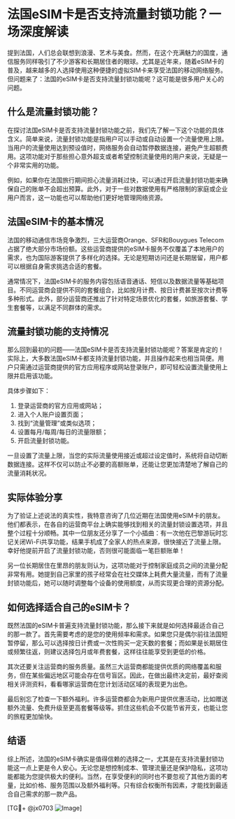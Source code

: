 # 法国eSIM卡是否支持流量封锁功能？一场深度解读

提到法国，人们总会联想到浪漫、艺术与美食。然而，在这个充满魅力的国度，通信服务同样吸引了不少游客和长期居住者的眼球。尤其是近年来，随着eSIM卡的普及，越来越多的人选择使用这种便捷的虚拟SIM卡来享受法国的移动网络服务。但问题来了：法国的eSIM卡是否支持流量封锁功能呢？这可能是很多用户关心的问题。

## 什么是流量封锁功能？

在探讨法国eSIM卡是否支持流量封锁功能之前，我们先了解一下这个功能的具体含义。简单来说，流量封锁功能是指用户可以手动或自动设置一个流量使用上限。当用户的流量使用达到预设值时，网络服务会自动暂停数据连接，避免产生超额费用。这项功能对于那些担心意外超支或者希望控制流量使用的用户来说，无疑是一个非常实用的功能。

例如，如果你在法国旅行期间担心流量消耗过快，可以通过开启流量封锁功能来确保自己的账单不会超出预算。此外，对于一些对数据使用有严格限制的家庭或企业用户而言，这一功能也可以帮助他们更好地管理网络资源。

## 法国eSIM卡的基本情况

法国的移动通信市场竞争激烈，三大运营商Orange、SFR和Bouygues Telecom占据了绝大部分市场份额。这些运营商提供的eSIM卡服务不仅覆盖了本地用户的需求，也为国际游客提供了多样化的选择。无论是短期访问还是长期居留，用户都可以根据自身需求挑选合适的套餐。

通常情况下，法国eSIM卡的服务内容包括语音通话、短信以及数据流量等基础项目。不同运营商会提供不同的套餐组合，比如按月计费、按日计费甚至按次计费等多种形式。此外，部分运营商还推出了针对特定场景优化的套餐，如旅游套餐、学生套餐等，以满足不同群体的需求。

## 流量封锁功能的支持情况

那么回到最初的问题——法国eSIM卡是否支持流量封锁功能呢？答案是肯定的！实际上，大多数法国eSIM卡都支持流量封锁功能，并且操作起来也相当简便。用户只需通过运营商提供的官方应用程序或网站登录账户，即可轻松设置流量使用上限并启用该功能。

具体步骤如下：

1. 登录运营商的官方应用或网站；
2. 进入个人账户设置页面；
3. 找到“流量管理”或类似选项；
4. 设置每月/每周/每日的流量限额；
5. 开启流量封锁功能。

一旦设置了流量上限，当您的实际流量使用接近或超过设定值时，系统将自动切断数据连接。这样不仅可以防止不必要的高额账单，还能让您更加清楚地了解自己的流量消耗状况。

## 实际体验分享

为了验证上述说法的真实性，我特意咨询了几位近期在法国使用eSIM卡的朋友。他们都表示，在各自的运营商平台上确实能够找到相关的流量封锁设置选项，并且整个过程十分顺畅。其中一位朋友还分享了一个小插曲：有一次他在巴黎游玩时忘记关闭Wi-Fi共享功能，结果手机成了全家人的热点来源，很快接近了流量上限。幸好他提前开启了流量封锁功能，否则很可能面临一笔巨额账单！

另一位长期居住在里昂的朋友则认为，这项功能对于控制家庭成员之间的流量分配非常有用。她提到自己家里的孩子经常会在社交媒体上耗费大量流量，而有了流量封锁功能后，她可以随时调整每个设备的使用额度，从而实现更合理的资源分配。

## 如何选择适合自己的eSIM卡？

既然法国的eSIM卡普遍支持流量封锁功能，那么接下来就是如何选择最适合自己的那一款了。首先需要考虑的是您的使用频率和需求。如果您只是偶尔前往法国短暂停留，那么可以选择按日计费或一次性购买一定天数的套餐；而如果是长期居住或频繁往返，则建议选择包月或年费套餐，这样往往能享受到更低的价格。

其次还要关注运营商的服务质量。虽然三大运营商都能提供优质的网络覆盖和服务，但在某些偏远地区可能会存在信号盲区。因此，在做出最终决定前，最好查阅相关评测资料，看看哪家运营商在您计划活动区域的表现更为出色。

最后别忘了检查一下额外福利。许多运营商都会为新用户提供优惠活动，比如赠送额外流量、免费升级至更高套餐等级等。抓住这些机会不仅能节省开支，也能让您的旅程更加愉快。

## 结语

综上所述，法国的eSIM卡确实是值得信赖的选择之一，尤其是在支持流量封锁功能这一点上更是令人安心。无论您是想控制成本、管理流量还是保护隐私，这项功能都能为您提供极大的便利。当然，在享受便利的同时也不要忽视了其他方面的考量，比如价格、服务范围以及额外福利等。只有综合权衡所有因素，才能找到最适合自己需求的那一款产品。

[TG💪+ @jx0703 ![Image](https://github.com/user-attachments/assets/dbca1d08-cadb-493c-b0ec-ad6f7a83f270)]